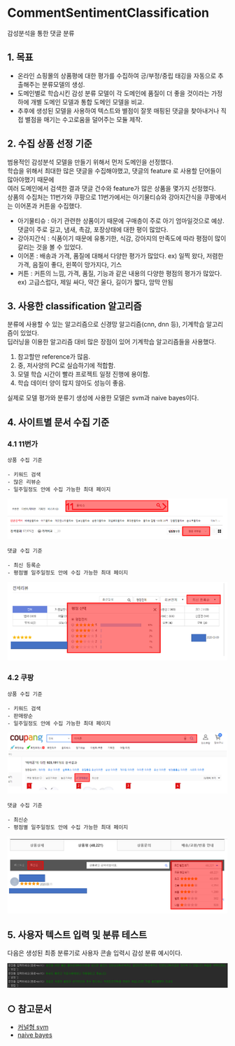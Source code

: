 # CommentSentimentClassification
감성분석을 통한 댓글 분류   

## 1. 목표
+ 온라인 쇼핑몰의 상품평에 대한 평가를 수집하여 긍/부정/중립 태깅을 자동으로 추출해주는 분류모델의 생성.   
+ 도메인별로 학습시킨 감성 분류 모델이 각 도메인에 품질이 더 좋을 것이라는 가정하에 개별 도메인 모델과 통합 도메인 모델을 비교.   
+ 추후에 생성된 모델을 사용하여 텍스트와 별점이 잘못 매핑된 댓글을 찾아내거나 직접 별점을 매기는 수고로움을 덜어주는 모듈 제작.   

## 2. 수집 상품 선정 기준
범용적인 감성분석 모델을 만들기 위해서 먼저 도메인을 선정했다.   
학습을 위해서 최대한 많은 댓글을 수집해야했고, 댓글의 feature 로 사용할 단어들이 많아야했기 때문에   
여러 도메인에서 검색한 결과 댓글 건수와 feature가 많은 상품을 몇가지 선정했다.   
상품의 수집처는 11번가와 쿠팡으로 11번가에서는 아기물티슈와 강아지간식을 쿠팡에서는 이어폰과 커튼을 수집했다.   
+ 아기물티슈 : 아기 관련한 상품이기 때문에 구매층이 주로 아기 엄마일것으로 예상. 댓글이 주로 길고, 냄새, 촉감, 포장상태에 대한 평이 많았다.
+ 강아지간식 : 식품이기 때문에 유통기한, 식감, 강아지의 만족도에 따라 평점이 많이 갈리는 것을 볼 수 있었다.
+ 이어폰 : 배송과 가격, 품질에 대해서 다양한 평가가 많았다. ex) 일찍 왔다, 저렴한 가격, 음질이 좋다, 왼쪽이 망가지다, 기스
+ 커튼 : 커튼의 느낌, 가격, 품질, 기능과 같은 내용의 다양한 평점의 평가가 많았다. ex) 고급스럽다, 제일 싸다, 약간 울다, 길이가 짧다, 암막 안됨

## 3. 사용한 classification 알고리즘
분류에 사용할 수 있는 알고리즘으로 신경망 알고리즘(cnn, dnn 등), 기계학습 알고리즘이 있었다.   
딥러닝을 이용한 알고리즘 대비 많은 장점이 있어 기계학습 알고리즘들을 사용했다.
1. 참고할만 reference가 많음.
2. 중, 저사양의 PC로 실습하기에 적합함.
3. 모델 학습 시간이 빨라 프로젝트 일정 진행에 용이함.
4. 학습 데이터 양이 많지 않아도 성능이 좋음.

실제로 모델 평가와 분류기 생성에 사용한 모델은 svm과 naive bayes이다.   

## 4. 사이트별 문서 수집 기준   
### 4.1 11번가
    상품 수집 기준   
    
    - 키워드 검색
    - 많은 리뷰순
    - 일주일정도 안에 수집 가능한 최대 페이지
![11st_product_view](image/11st_product_view.PNG)

    댓글 수집 기준
    
    - 최신 등록순
    - 평점별 일주일정도 안에 수집 가능한 최대 페이지
![11st_comments_view](image/11st_comments_view.PNG)
### 4.2 쿠팡
    상품 수집 기준
    
    - 키워드 검색
    - 판매량순
    - 일주일정도 안에 수집 가능한 최대 페이지
![11st_product_view](image/coopang_product_view.PNG)

    댓글 수집 기준
    
    - 최신순
    - 평점별 일주일정도 안에 수집 가능한 최대 페이지
![11st_comments_view](image/coopang_comments_view.PNG)

## 5. 사용자 텍스트 입력 및 분류 테스트   
다음은 생성된 최종 분류기로 사용자 콘솔 입력시 감성 분류 예시이다.   
   
![class_predictor_console](image/class_predictor_console.PNG)

## ○ 참고문서
* [커널형 svm](https://datascienceschool.net/view-notebook/69278a5de79449019ad1f51a614ef87c/)
* [naive bayes](https://datascienceschool.net/view-notebook/c19b48e3c7b048668f2bb0a113bd25f7/)
